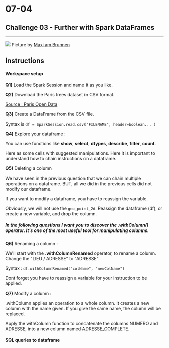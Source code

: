 # 07-04

## Challenge 03 - Further with Spark DataFrames
---
![](https://images.unsplash.com/photo-1511713724866-102ba72ac216?ixlib=rb-1.2.1&ixid=eyJhcHBfaWQiOjEyMDd9&auto=format&fit=crop&w=1350&q=80)
Picture by [Maxi am Brunnen](https://unsplash.com/photos/FOyhzt-ryM0)

## Instructions

#### Workspace setup

**Q1)** Load the Spark Session and name it as you like.

**Q2)** Download the Paris trees dataset in CSV format.

[Source : Paris Open Data](https://opendata.paris.fr/explore/dataset/les-arbres/information/)

**Q3)** Create a DataFrame from the CSV file.

Syntax is ```df = SparkSession.read.csv("FILENAME", header=boolean... )```

**Q4)** Explore your dataframe :

You can use functions like **show**, **select**, **dtypes**, **describe**, **filter**, **count**.

Here as some cells with suggested manipulations. Here it is important to understand how to chain instructions on a dataframe.

**Q5)** Deleting a column

We have seen in the previous question that we can chain multiple operations on a dataframe. BUT, all we did in the previous cells did not modify our dataframe.

If you want to modify a dataframe, you have to reassign the variable.

Obviously, we will not use the ```geo_point_2d```. Reassign the dataframe (df), or create a new variable, and drop the column.

##### In the following questions I want you to discover the .withColumn() operator. It's one of the most useful tool for manipulating columns.

**Q6)** Renaming a column :

We'll start with the **.withColumnRenamed** operator, to rename a column. Change the "LIEU / ADRESSE" to "ADRESSE".

Syntax : ```df.withColumnRenamed("colName", "newColName")```

Dont forget you have to reassign a variable for your instruction to be applied.

**Q7)** Modify a column :

.withColumn applies an operation to a whole column. It creates a new column with the name given. If you give the same name, the column will be replaced.

Apply the withColumn function to concatenate the columns NUMERO and ADRESSE, into a new column named ADRESSE_COMPLETE.

#### SQL queries to dataframe

